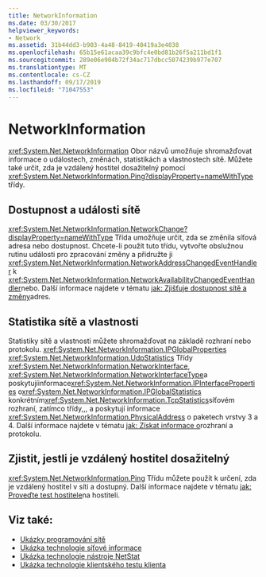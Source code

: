 ```yaml
---
title: NetworkInformation
ms.date: 03/30/2017
helpviewer_keywords:
- Network
ms.assetid: 31b44dd3-b903-4a48-8419-40419a3e4038
ms.openlocfilehash: 65b15e61acaa39c9bfc4e0bd81b26f5a211bd1f1
ms.sourcegitcommit: 289e06e904b72f34ac717dbcc5074239b977e707
ms.translationtype: MT
ms.contentlocale: cs-CZ
ms.lasthandoff: 09/17/2019
ms.locfileid: "71047553"
---
```

# <a name="networkinformation"></a>NetworkInformation
<xref:System.Net.NetworkInformation> Obor názvů umožňuje shromažďovat informace o událostech, změnách, statistikách a vlastnostech sítě. Můžete také určit, zda je vzdálený hostitel dosažitelný pomocí <xref:System.Net.NetworkInformation.Ping?displayProperty=nameWithType> třídy.  
  
## <a name="network-availability-and-events"></a>Dostupnost a události sítě  
 <xref:System.Net.NetworkInformation.NetworkChange?displayProperty=nameWithType> Třída umožňuje určit, zda se změnila síťová adresa nebo dostupnost. Chcete-li použít tuto třídu, vytvořte obslužnou rutinu události pro zpracování změny a přidružte ji <xref:System.Net.NetworkInformation.NetworkAddressChangedEventHandler> k <xref:System.Net.NetworkInformation.NetworkAvailabilityChangedEventHandler>nebo. Další informace najdete v tématu [jak: Zjišťuje dostupnost sítě a změny](how-to-detect-network-availability-and-address-changes.md)adres.  
  
## <a name="network-statistics-and-properties"></a>Statistika sítě a vlastnosti  
 Statistiky sítě a vlastnosti můžete shromažďovat na základě rozhraní nebo protokolu. <xref:System.Net.NetworkInformation.IPGlobalProperties> <xref:System.Net.NetworkInformation.UdpStatistics> Třídy <xref:System.Net.NetworkInformation.NetworkInterface>, <xref:System.Net.NetworkInformation.NetworkInterfaceType>a poskytujíinformace<xref:System.Net.NetworkInformation.IPInterfaceProperties> o<xref:System.Net.NetworkInformation.IPGlobalStatistics> konkrétním<xref:System.Net.NetworkInformation.TcpStatistics>síťovém rozhraní, zatímco třídy,,, a poskytují informace <xref:System.Net.NetworkInformation.PhysicalAddress> o paketech vrstvy 3 a 4. Další informace najdete v tématu [jak: Získat informace o](how-to-get-interface-and-protocol-information.md)rozhraní a protokolu.  
  
## <a name="determine-if-a-remote-host-is-reachable"></a>Zjistit, jestli je vzdálený hostitel dosažitelný  
 <xref:System.Net.NetworkInformation.Ping> Třídu můžete použít k určení, zda je vzdálený hostitel v síti a dostupný. Další informace najdete v tématu [jak: Proveďte test hostitele](how-to-ping-a-host.md)na hostiteli.  
  
## <a name="see-also"></a>Viz také:

- [Ukázky programování sítě](network-programming-samples.md)
- [Ukázka technologie síťové informace](https://go.microsoft.com/fwlink/?LinkID=179564)
- [Ukázka technologie nástroje NetStat](https://go.microsoft.com/fwlink/?LinkID=179562)
- [Ukázka technologie klientského testu klienta](https://go.microsoft.com/fwlink/?LinkID=179565)
